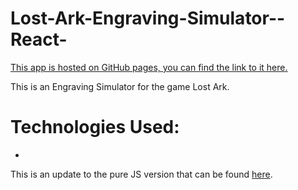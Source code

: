# Lost-Ark-Engraving-Simulator--React-

[This app is hosted on GitHub pages, you can find the link to it here.](https://ja-me-ch.github.io/Lost-Ark-Engraving-Simulator-React-/)


This is an Engraving Simulator for the game Lost Ark.

# Technologies Used: 
-

This is an update to the pure JS version that can be found [here](https://github.com/ja-me-ch/Lost-Ark-Engraving-Simulator).


